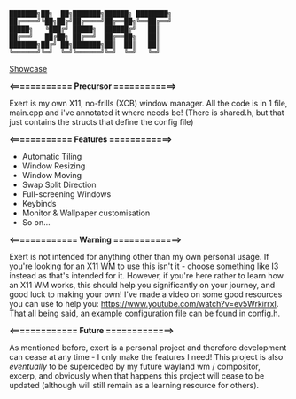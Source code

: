 ```
███████╗██╗  ██╗███████╗██████╗ ████████╗
██╔════╝╚██╗██╔╝██╔════╝██╔══██╗╚══██╔══╝
█████╗   ╚███╔╝ █████╗  ██████╔╝   ██║   
██╔══╝   ██╔██╗ ██╔══╝  ██╔══██╗   ██║   
███████╗██╔╝ ██╗███████╗██║  ██║   ██║   
╚══════╝╚═╝  ╚═╝╚══════╝╚═╝  ╚═╝   ╚═╝
```

[Showcase](https://www.youtube.com/watch?v=ap2Y1Vo4BgA)

**<============ Precursor ============>**

Exert is my own X11, no-frills (XCB) window manager. All the code is in 1 file, main.cpp and i've annotated it where needs be! (There is shared.h, but that just contains the structs that define the config file)

**<============ Features  ============>**

- Automatic Tiling
- Window Resizing
- Window Moving
- Swap Split Direction
- Full-screening Windows
- Keybinds
- Monitor & Wallpaper customisation
- So on...

**<============= Warning =============>**

Exert is not intended for anything other than my own personal usage. If you're looking for an X11 WM to use this isn't it - choose something like I3 instead as that's intended for it. However, if you're here rather to learn how an X11 WM works, this should help you significantly on your journey, and good luck to making your own! I've made a video on some good resources you can use to help you: https://www.youtube.com/watch?v=ev5WrkirrxI. That all being said, an example configuration file can be found in config.h.

**<============= Future =============>**

As mentioned before, exert is a personal project and therefore development can cease at any time - I only make the features I need! This project is also *eventually* to be superceded by my future wayland wm / compositor, excerp, and obviously when that happens this project will cease to be updated (although will still remain as a learning resource for others).
